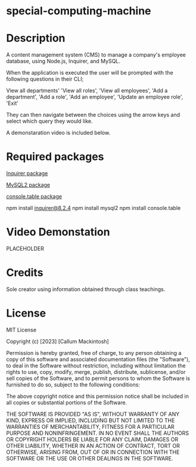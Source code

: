 # special-computing-machine

# Description

A content management system (CMS) to manage a company's employee database, using Node.js, Inquirer, and MySQL.

When the application is executed the user will be prompted with the following questions in their CLI;

View all departments'
        'View all roles',
        'View all employees',
        'Add a department',
        'Add a role',
        'Add an employee',
        'Update an employee role',
        'Exit'

They can then navigate between the choices using the arrow keys and select which query they would like.

A demonstaration video is included below.
# Required packages

[Inquirer package](https://www.npmjs.com/package/inquirer/v/8.2.4)

[MySQL2 package](https://www.npmjs.com/package/mysql2)

[console.table package](https://www.npmjs.com/package/console.table)

npm install inquirer@8.2.4
npm install mysql2
npm install console.table

# Video Demonstation

PLACEHOLDER

# Credits

Sole creator using information obtained through class teachings.

# License

MIT License

Copyright (c) [2023] [Callum Mackintosh]

Permission is hereby granted, free of charge, to any person obtaining a copy of this software and associated documentation files (the "Software"), to deal in the Software without restriction, including without limitation the rights to use, copy, modify, merge, publish, distribute, sublicense, and/or sell copies of the Software, and to permit persons to whom the Software is furnished to do so, subject to the following conditions:

The above copyright notice and this permission notice shall be included in all copies or substantial portions of the Software.

THE SOFTWARE IS PROVIDED "AS IS", WITHOUT WARRANTY OF ANY KIND, EXPRESS OR IMPLIED, INCLUDING BUT NOT LIMITED TO THE WARRANTIES OF MERCHANTABILITY, FITNESS FOR A PARTICULAR PURPOSE AND NONINFRINGEMENT. IN NO EVENT SHALL THE AUTHORS OR COPYRIGHT HOLDERS BE LIABLE FOR ANY CLAIM, DAMAGES OR OTHER LIABILITY, WHETHER IN AN ACTION OF CONTRACT, TORT OR OTHERWISE, ARISING FROM, OUT OF OR IN CONNECTION WITH THE SOFTWARE OR THE USE OR OTHER DEALINGS IN THE SOFTWARE.